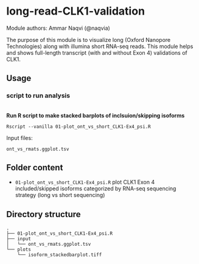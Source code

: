 # long-read-CLK1-validation

Module authors: Ammar Naqvi (@naqvia)

The purpose of this module is to visualize long (Oxford Nanopore Technologies) 
along with illumina short RNA-seq reads. This module helps and shows
full-length transcript (with and without Exon 4) validations of CLK1.

## Usage
### script to run analysis
<br>**Run R script to make stacked barplots of inclsuion/skipping isoforms**
```
Rscript --vanilla 01-plot_ont_vs_short_CLK1-Ex4_psi.R
```
Input files:
```
ont_vs_rmats.ggplot.tsv
```

## Folder content
* `01-plot_ont_vs_short_CLK1-Ex4_psi.R` plot CLK1 Exon 4 included/skipped isoforms categorized by RNA-seq sequencing strategy (long vs short sequencing)

## Directory structure
```
.
├── 01-plot_ont_vs_short_CLK1-Ex4_psi.R
├── input
│   └── ont_vs_rmats.ggplot.tsv
└── plots
    └── isoform_stackedbarplot.tiff
```
